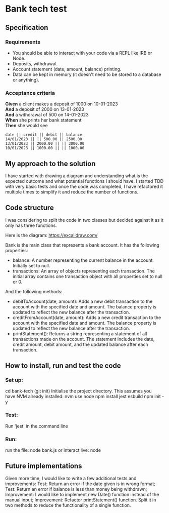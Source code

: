 # Bank tech test

## Specification

### Requirements

- You should be able to interact with your code via a REPL like IRB or Node.
- Deposits, withdrawal.
- Account statement (date, amount, balance) printing.
- Data can be kept in memory (it doesn't need to be stored to a database or anything).

### Acceptance criteria

**Given** a client makes a deposit of 1000 on 10-01-2023  
**And** a deposit of 2000 on 13-01-2023  
**And** a withdrawal of 500 on 14-01-2023  
**When** she prints her bank statement  
**Then** she would see

```
date || credit || debit || balance
14/01/2023 || || 500.00 || 2500.00
13/01/2023 || 2000.00 || || 3000.00
10/01/2023 || 1000.00 || || 1000.00
```

## My approach to the solution

I have started with drawing a diagram and understanding what is the expected outcome and what potential functions I should have. I started TDD with very basic tests and once the code was completed, I have refactored it multiple times to simplify it and reduce the number of functions.

## Code structure

I was considering to split the code in two classes but decided against it as it only has three functions.

Here is the diagram:
https://excalidraw.com/

Bank is the main class that represents a bank account. It has the following properties:

- balance: A number representing the current balance in the account. Initially set to null.
- transactions: An array of objects representing each transaction. The initial array contains one transaction object with all properties set to null or 0.

And the following methods:

- debitToAccount(date, amount): Adds a new debit transaction to the account with the specified date and amount. The balance property is updated to reflect the new balance after the transaction.
- creditFromAccount(date, amount): Adds a new credit transaction to the account with the specified date and amount. The balance property is updated to reflect the new balance after the transaction.
- printStatement(): Returns a string representing a statement of all transactions made on the account. The statement includes the date, credit amount, debit amount, and the updated balance after each transaction.

## How to install, run and test the code

### Set up:

cd bank-tech (git init)
Initialise the project directory. This assumes you have NVM already installed:
nvm use node
npm install jest esbuild
npm init -y

### Test:

Run 'jest' in the command line

### Run:

run the file: node bank.js
or
interact live: node

## Future implementations

Given more time, I would like to write a few additional tests and improvements:
Test: Return an error if the date given is in wrong format;
Test: Return an error if balance is less than money being withdrawn;
Improvement: I would like to implement new Date() function instead of the manual input;
Improvement: Refactor printStatement() function. Split it in two methods to reduce the functionality of a single function.
